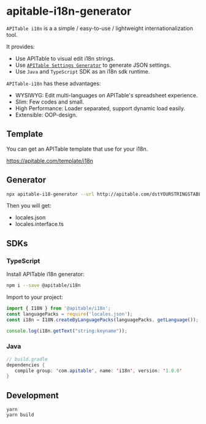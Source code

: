 # apitable-i18n-generator

`APITable i18n` is a a simple / easy-to-use / lightweight internationalization tool.

It provides:

- Use APITable to visual edit i18n strings.
- Use [`APITable Settings Generator`](https://github.com/apitable/apitable-settings-generator) to generate JSON settings.
- Use `Java` and `TypeScript` SDK as an i18n sdk runtime.


`APITable-i18n` has these advantages:

- WYSIWYG: Edit multi-languages on APITable's spreadsheet experience.
- Slim: Few codes and small.
- High Performance: Loader separated, support dynamic load easily.
- Extensible: OOP-design.

## Template

You can get an APITable template that use for your i18n.

https://apitable.com/template/i18n


## Generator

```bash
npx apitable-i18-generator --url http://apitable.com/dstYOURSTRINGSTABLE --token ${YOUR_APITABLE_TOKEN} --output ./i18n-generated
```

Then you will get:
- locales.json
- locales.interface.ts

## SDKs

### TypeScript

Install APITable i18n generator:
```bash
npm i --save @apitable/i18n
```

Import to your project:

```typescript
import { I18N } from '@apitable/i18n';
const languagePacks = require('locales.json');
const i18n = I18N.createByLanguagePacks(languagePacks, getLanguage());

console.log(i18n.getText("string:keyname"));
```



### Java

```java
// build.gradle
dependencies {
   compile group: 'com.apitable', name: 'i18n', version: '1.0.0'
}
```


## Development

```
yarn
yarn build
```